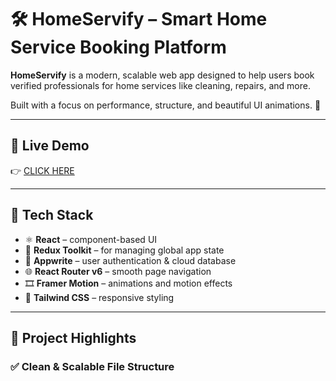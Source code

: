 # 🛠️ HomeServify – Smart Home Service Booking Platform

**HomeServify** is a modern, scalable web app  designed to help users book verified professionals for home services like cleaning, repairs, and more.

Built with a focus on performance, structure, and beautiful UI animations. 💫

---

## 🚀 Live Demo
👉 [CLICK HERE]((https://homeservify.netlify.app/)) 

---

## 🧰 Tech Stack

- ⚛️ **React** – component-based UI
- 🔁 **Redux Toolkit** – for managing global app state
- 🔐 **Appwrite** – user authentication & cloud database
- 🌐 **React Router v6** – smooth page navigation
- 🎞 **Framer Motion** – animations and motion effects
- 🎨 **Tailwind CSS** – responsive styling


---

## 🧩 Project Highlights

### ✅ Clean & Scalable File Structure

